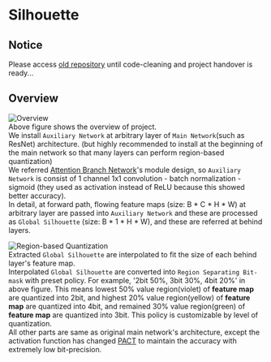 # Silhouette

## Notice
Please access [old repository](https://github.com/Ootzk/Section_based_Quantization) until code-cleaning and project handover is ready...

## Overview
![Overview](https://user-images.githubusercontent.com/30234176/145958278-ad3e777e-9a3a-4336-a86b-5adf5f59b736.PNG)  
Above figure shows the overview of project.  
We install `Auxiliary Network` at arbitrary layer of `Main Network`(such as ResNet) architecture. (but highly recommended to install at the beginning of the main network so that many layers can perform region-based quantization)  
We referred [Attention Branch Network](https://arxiv.org/pdf/1812.10025.pdf)'s module design, so `Auxiliary Network` is consist of 1 channel 1x1 convolution - batch normalization - sigmoid (they used as activation instead of ReLU because this showed better accuracy).  
In detail, at forward path, flowing feature maps (size: B * C * H * W) at arbitrary layer are passed into `Auxiliary Network` and these are processed as `Global Silhouette` (size: B * 1 * H * W), and these are referred at behind layers.

![Region-based Quantization](https://user-images.githubusercontent.com/30234176/145961837-ae7bd5bd-dc4f-489c-b890-73b58a413197.PNG)  
Extracted `Global Silhouette` are interpolated to fit the size of each behind layer's feature map.  
Interpolated `Global Silhouette` are converted into `Region Separating Bit-mask` with preset policy. For example, '2bit 50%, 3bit 30%, 4bit 20%' in above figure. This means lowest 50% value region(violet) of **feature map** are quantized into 2bit, and highest 20% value region(yellow) of **feature map** are quantized into 4bit, and remained 30% value region(green) of **feature map** are quantized into 3bit. This policy is customizable by level of quantization.  
All other parts are same as original main network's architecture, except the activation function has changed [PACT](https://arxiv.org/pdf/1805.06085.pdf) to maintain the accuracy with extremely low bit-precision.
